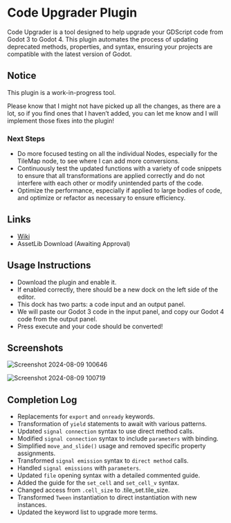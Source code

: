 # Code Upgrader Plugin
Code Upgrader is a tool designed to help upgrade your GDScript code from Godot 3 to Godot 4. This plugin automates the process of updating deprecated methods, properties, and syntax, ensuring your projects are compatible with the latest version of Godot.

## Notice 
This plugin is a work-in-progress tool.

Please know that I might not have picked up all the changes, as there are a lot, so if you find ones that I haven’t added, you can let me know and I will implement those fixes into the plugin! 

### Next Steps
- Do more focused testing on all the individual Nodes, especially for the TileMap node, to see where I can add more conversions.
- Continuously test the updated functions with a variety of code snippets to ensure that all transformations are applied correctly and do not interfere with each other or modify unintended parts of the code.
- Optimize the performance, especially if applied to large bodies of code, and optimize or refactor as necessary to ensure efficiency.

## Links
- [Wiki](https://github.com/christinec-dev/GDScriptCodeUpgrader/wiki/Tutorial)
- AssetLib Download (Awaiting Approval)

## Usage Instructions 
- Download the plugin and enable it.
- If enabled correctly, there should be a new dock on the left side of the editor.
- This dock has two parts: a code input and an output panel.
- We will paste our Godot 3 code in the input panel, and copy our Godot 4 code from the output panel.
- Press execute and your code should be converted!

## Screenshots
![Screenshot 2024-08-09 100646](https://github.com/user-attachments/assets/fc175a57-70c6-40b7-bd70-07784d5944d7)

![Screenshot 2024-08-09 100719](https://github.com/user-attachments/assets/a5af7c62-1634-4f26-9639-4401fb79cc03)

## Completion Log
- Replacements for `export` and `onready` keywords.
- Transformation of `yield` statements to await with various patterns.
- Updated `signal connection` syntax to use direct method calls.
- Modified `signal connection` syntax to include `parameters` with binding.
- Simplified `move_and_slide()` usage and removed specific property assignments.
- Transformed `signal emission` syntax to `direct method` calls.
- Handled `signal emissions` with `parameters`.
- Updated `file` opening syntax with a detailed commented guide.
- Added the guide for the `set_cell` and `set_cell_v` syntax.
- Changed access from `.cell_size` to .tile_set.tile_size.
- Transformed `Tween` instantiation to direct instantiation with new instances.
- Updated the keyword list to upgrade more terms.

